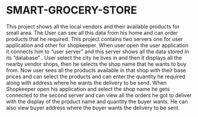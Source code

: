 # SMART-GROCERY-STORE
This project shows all the local vendors and their available products for small area. The User can see all this data from his home and can order products that he required.
This project contains two servers one for user application and other for shopkeeper. When user open the user application it connects him to “user server” and this server shows 
all the data stored In its “database” . User select the city he lives in and then it displays all the nearby vendor shops, then he selects the shop name that he wants to buy from.
Now user sees all the products available in that shop with their base prices and can select the products and can enter the quantity he required along with address where he wants 
the delivery to be send.
When Shopkeeper open his application and select the shop name he gets connected to the second server and can view all the orders he got to deliver with the display of the product
name and quantity the buyer wants. He can also view buyer address where the buyer wants the delivery to be sent. 
